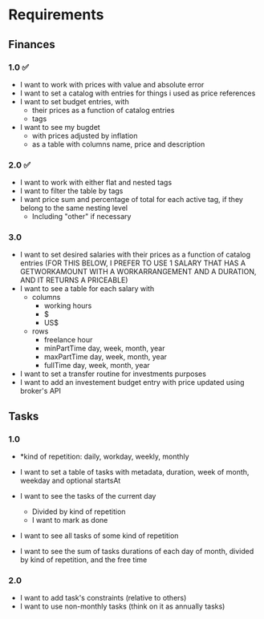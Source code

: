 # Requirements

## Finances

### 1.0 ✅
- I want to work with prices with value and absolute error
- I want to set a catalog with entries for things i used as price references
- I want to set budget entries, with
  - their prices as a function of catalog entries
  - tags
- I want to see my bugdet
  - with prices adjusted by inflation
  - as a table with columns name, price and description

### 2.0 ✅
- I want to work with either flat and nested tags
- I want to filter the table by tags
- I want price sum and percentage of total for each active tag, if they belong to the same nesting level
  - Including "other" if necessary

### 3.0
- I want to set desired salaries with their prices as a function of catalog entries
(FOR THIS BELOW, I PREFER TO USE 1 SALARY THAT HAS A GETWORKAMOUNT WITH A WORKARRANGEMENT AND A DURATION, AND IT RETURNS A PRICEABLE)
- I want to see a table for each salary with
  - columns
    - working hours
    - $
    - US$
  - rows
    - freelance hour
    - minPartTime day, week, month, year
    - maxPartTime day, week, month, year
    - fullTime day, week, month, year
- I want to set a transfer routine for investments purposes
- I want to add an investement budget entry with price updated using broker's API

## Tasks

### 1.0
- *kind of repetition: daily, workday, weekly, monthly

- I want to set a table of tasks with metadata, duration, week of month, weekday and optional startsAt
- I want to see the tasks of the current day
  - Divided by kind of repetition
  - I want to mark as done
- I want to see all tasks of some kind of repetition
- I want to see the sum of tasks durations of each day of month, divided by kind of repetition, and the free time

### 2.0
- I want to add task's constraints (relative to others)
- I want to use non-monthly tasks (think on it as annually tasks)